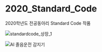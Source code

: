 # 2020_Standard_Code
2020학년도 전공동아리 Standard Code 작품

![standardcode_상장_1](https://user-images.githubusercontent.com/42348176/123906524-4aa89b00-d9af-11eb-81f5-f946e3d69e9f.jpg)

![AI 졸음운전 감지기](https://user-images.githubusercontent.com/42348176/123906511-47adaa80-d9af-11eb-9c67-bbbd9a3d6728.jpg)

